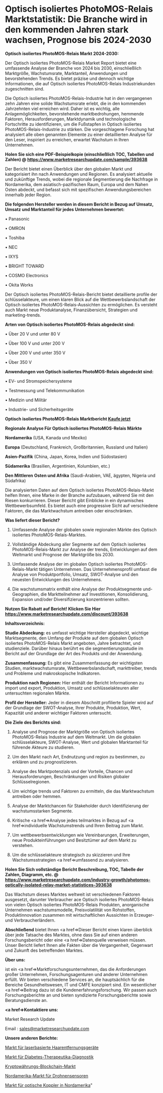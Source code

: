 # Optisch isoliertes PhotoMOS-Relais Marktstatistik: Die Branche wird in den kommenden Jahren stark wachsen, Prognose bis 2024-2030

<strong>Optisch isoliertes PhotoMOS-Relais Markt 2024-2030:</strong>

Der Optisch isoliertes PhotoMOS-Relais Market Report bietet eine umfassende Analyse der Branche von 2024 bis 2030, einschließlich Marktgröße, Wachstumsrate, Marktanteil, Anwendungen und bevorstehenden Trends. Es bietet präzise und dennoch wichtige Informationen, die auf Optisch isoliertes PhotoMOS-Relais Industriekunden zugeschnitten sind.

Die Optisch isoliertes PhotoMOS-Relais-Industrie hat in den vergangenen zehn Jahren eine solide Wachstumsrate erlebt, die in den kommenden Jahrzehnten viel erreichen wird. Daher ist es wichtig, alle Anlagemöglichkeiten, bevorstehende marktbedrohungen, hemmende Faktoren, Herausforderungen, Marktdynamik und technologische Fortschritte zu identifizieren, um die Fußstapfen in Optisch isoliertes PhotoMOS-Relais-Industrie zu stärken. Die vorgeschlagene Forschung hat analysiert alle oben genannten Elemente zu einer detaillierten Analyse für den Leser, inspiriert zu erreichen, erwartet Wachstum in Ihren Unternehmen.

<strong>Holen Sie sich eine PDF-Beispielkopie (einschließlich TOC, Tabellen und Zahlen) @
</strong><strong><a href=https://www.marketresearchupdate.com/sample/393638><strong>https://www.marketresearchupdate.com/sample/393638</u></font></a></strong></strong>

Der Bericht bietet einen Überblick über den globalen Markt und kategorisiert ihn nach Anwendungen und Regionen. Es analysiert aktuelle und zukünftige Trends, wobei die regionale Segmentierung die Nachfrage in Nordamerika, dem asiatisch-pazifischen Raum, Europa und dem Nahen Osten abdeckt, und befasst sich mit spezifischen Anwendungsbereichen innerhalb jeder Region.

<strong>Die folgenden Hersteller werden in diesem Bericht in Bezug auf Umsatz, Umsatz und Marktanteil für jedes Unternehmen bewertet:</strong>

• Panasonic

• OMRON

• Toshiba

• NEC

• IXYS

• BRIGHT TOWARD

• COSMO Electronics

• Okita Works

Der Optisch isoliertes PhotoMOS-Relais-Bericht bietet detaillierte profile der schlüsselakteure, um einen klaren Blick auf die Wettbewerbslandschaft der Optisch isoliertes PhotoMOS-Relais-Aussichten zu ermöglichen. Es versteht auch Markt neue Produktanalyse, Finanzübersicht, Strategien und marketing-trends.

<strong>Arten von Optisch isoliertes PhotoMOS-Relais abgedeckt sind:</strong>

• Über 20 V und unter 80 V

• Über 100 V und unter 200 V

• Über 200 V und unter 350 V

• Über 350 V

<strong>Anwendungen von Optisch isoliertes PhotoMOS-Relais abgedeckt sind:</strong>

• EV- und Stromspeichersysteme

• Testmessung und Telekommunikation

• Medizin und Militär

• Industrie- und Sicherheitsgeräte

<strong>Optisch isoliertes PhotoMOS-Relais Marktbericht <a href=https://www.marketresearchupdate.com/buynow/393638>Kaufe jetzt</a></strong>

<strong>Regionale Analyse Für Optisch isoliertes PhotoMOS-Relais Märkte</strong>

<strong>Nordamerika</strong> (USA, Kanada und Mexiko)

<strong>Europa</strong> (Deutschland, Frankreich, Großbritannien, Russland und Italien)

<strong>Asien-Pazifik</strong> (China, Japan, Korea, Indien und Südostasien)

<strong>Südamerika</strong> (Brasilien, Argentinien, Kolumbien, etc.)

<strong>Den Mittleren</strong> <strong>Osten und Afrika</strong> (Saudi-Arabien, VAE, ägypten, Nigeria und Südafrika)

Die analysierten Daten auf dem Optisch isoliertes PhotoMOS-Relais-Markt helfen Ihnen, eine Marke in der Branche aufzubauen, während Sie mit den Riesen konkurrieren. Dieser Bericht gibt Einblicke in ein dynamisches Wettbewerbsumfeld. Es bietet auch eine progressive Sicht auf verschiedene Faktoren, die das Marktwachstum antreiben oder einschränken.

<strong>Was liefert dieser Bericht?</strong>

1. Umfassende Analyse der globalen sowie regionalen Märkte des Optisch isoliertes PhotoMOS-Relais-Marktes.

2. Vollständige Abdeckung aller Segmente auf dem Optisch isoliertes PhotoMOS-Relais-Markt zur Analyse der trends, Entwicklungen auf dem Weltmarkt und Prognose der Marktgröße bis 2030.

3. Umfassende Analyse der im globalen Optisch isoliertes PhotoMOS-Relais-Markt tätigen Unternehmen. Das Unternehmensprofil umfasst die Analyse von Produktportfolio, Umsatz, SWOT-Analyse und den neuesten Entwicklungen des Unternehmens.

4. Die wachstumsmatrix enthält eine Analyse der Produktsegmente und-Geographien, die Marktteilnehmer auf Investitionen, Konsolidierung, Expansion und/oder Diversifizierung konzentrieren sollten.

<strong>Nutzen Sie Rabatt auf Bericht! Klicken Sie Hier
</strong><strong><a href=https://www.marketresearchupdate.com/discount/393638>https://www.marketresearchupdate.com/discount/393638</b></u></font></strong></a>

<strong>Inhaltsverzeichnis:</strong>

<strong>Studie Abdeckung:</strong> es umfasst wichtige Hersteller abgedeckt, wichtige Marktsegmente, den Umfang der Produkte auf dem globalen Optisch isoliertes PhotoMOS-Relais Markt angeboten, Jahre betrachtet, und studienziele. Darüber hinaus berührt es die segmentierungsstudie im Bericht auf der Grundlage der Art des Produkts und der Anwendung.

<strong>Zusammenfassung:</strong> Es gibt eine Zusammenfassung der wichtigsten Studien, marktwachstumsrate, Wettbewerbslandschaft, markttreiber, trends und Probleme und makroskopische Indikatoren.

<strong>Produktion nach Regionen:</strong> Hier enthält der Bericht Informationen zu import und export, Produktion, Umsatz und schlüsselakteuren aller untersuchten regionalen Märkte.

<strong>Profil der Hersteller:</strong> Jeder in diesem Abschnitt profilierte Spieler wird auf der Grundlage der SWOT-Analyse, Ihrer Produkte, Produktion, Wert, Kapazität und anderer wichtiger Faktoren untersucht.

<strong>Die Ziele des Berichts sind:</strong>

1) Analyse und Prognose der Marktgröße von Optisch isoliertes PhotoMOS-Relais Industrie auf dem Weltmarkt.
Um die globalen schlüsselakteure, SWOT-Analyse, Wert und globalen Marktanteil für führende Akteure zu studieren.

2) Um den Markt nach Art, Endnutzung und region zu bestimmen, zu erklären und zu prognostizieren.

3) Analyse des Marktpotenzials und der Vorteile, Chancen und Herausforderungen, Beschränkungen und Risiken globaler Schlüsselregionen.

4) Um wichtige trends und Faktoren zu ermitteln, die das Marktwachstum antreiben oder hemmen.

5) Analyse der Marktchancen für Stakeholder durch Identifizierung der wachstumsstarken Segmente.

6) Kritische <a href=>Analyse</a> jedes teilmarktes in Bezug auf <a href=>individuelle</a> Wachstumstrends und Ihren Beitrag zum Markt.

7) Um wettbewerbsentwicklungen wie Vereinbarungen, Erweiterungen, neue Produkteinführungen und Besitztümer auf dem Markt zu verstehen.

8) Um die schlüsselakteure strategisch zu skizzieren und Ihre Wachstumsstrategien <a href=>umfassend</a> zu analysieren.

<strong>Holen Sie Sich vollständige Bericht Beschreibung, TOC, Tabelle der Zahlen, Diagramm, etc. @ </strong><strong><a href=https://www.marketresearchupdate.com/industry-growth/photomos-optically-isolated-relay-market-statistices-393638>https://www.marketresearchupdate.com/industry-growth/photomos-optically-isolated-relay-market-statistices-393638</a></font></strong>

Das Wachstum dieses Marktes weltweit ist verschiedenen Faktoren ausgesetzt, darunter Verbraucher ace Optisch isoliertes PhotoMOS-Relais von vielen Optisch isoliertes PhotoMOS-Relais Produkten, anorganische Unternehmen wachstumsmodelle, Preisvolatilität von Rohstoffen, Produktinnovation zusammen mit wirtschaftlichen Aussichten in Erzeuger-und Verbraucherländern.

<strong>Abschließend</strong> bietet Ihnen <a href=>Dieser</a> Bericht einen klaren überblick über jede Tatsache des Marktes, ohne dass Sie auf einen anderen Forschungsbericht oder eine <a href=>Datenquelle</a> verweisen müssen. Unser Bericht liefert Ihnen alle Fakten über die Vergangenheit, Gegenwart und Zukunft des betreffenden Marktes.

<strong>Über uns:</strong>

 ist ein <a href=>Marktfors</a>chungsunternehmen, das die Anforderungen großer Unternehmen, Forschungsagenturen und anderer Unternehmen erfüllt. Wir bieten verschiedene Services an, die hauptsächlich für die Bereiche Gesundheitswesen, IT und CMFE konzipiert sind. Ein wesentlicher <a href=>Beitrag</a> dazu ist die Kundenerfahrungsforschung. Wir passen auch Forschungsberichte an und bieten syndizierte Forschungsberichte sowie Beratungsdienste an.

<strong><a href=>Kontaktiere uns:</a></strong>

Market Research Update

Email : sales@marketresearchupdate.com

<strong>Unsere anderen Berichte:</strong>

<a href=https://www.linkedin.com/pulse/laser-based-hair-removal-devices-market-analysis>Markt für laserbasierte Haarentfernungsgeräte</a>

<a href=https://www.linkedin.com/pulse/diabetes-therapeutics-diagnostics-market-outlooks-2023>Markt für Diabetes-Therapeutika-Diagnostik</a>

<a href=https://www.linkedin.com/pulse/cryptocurrency-blockchain-market-size-1f>Kryptowährungs-Blockchain-Markt</a>

<a href=https://www.linkedin.com/pulse/north-america-drone-sensor-market-2023-continues>Nordamerika-Markt für Drohnensensoren</a>

<a href=https://www.linkedin.com/pulse/north-america-optical-coupler-market-2023-new>Markt für optische Koppler in Nordamerika</a>"
